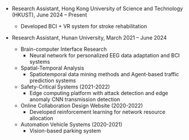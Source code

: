 - Research Assistant, Hong Kong University of Science and Technology (HKUST), June 2024 – Present
  - Developed BCI + VR system for stroke rehabilitation

- Research Assistant, Hunan University, March 2021 – June 2024
  - Brain-computer Interface Research
    - Neural network for personalized EEG data adaptation and BCI systems
  - Spatial-Temporal Analysis
    - Spatiotemporal data mining methods and Agent-based traffic prediction systems
  - Safety-Critical Systems (2021-2022)
    - Edge computing platform with attack detection and  edge anomaly CNN transmission detection
  - Online Collaboration Design Website (2020-2022)
    - Developed reinforcement learning for network resource allocation
  - Automation Vehicle Systems (2020-2021)
    -  Vision-based parking system